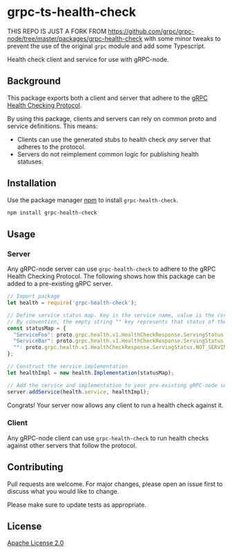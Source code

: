 # grpc-ts-health-check

THIS REPO IS JUST A FORK FROM https://github.com/grpc/grpc-node/tree/master/packages/grpc-health-check with some minor
tweaks to prevent the use of the original `grpc` module and add some Typescript.

Health check client and service for use with gRPC-node.

## Background

This package exports both a client and server that adhere to the [gRPC Health Checking Protocol](https://github.com/grpc/grpc/blob/master/doc/health-checking.md).

By using this package, clients and servers can rely on common proto and service definitions. This means:
- Clients can use the generated stubs to health check _any_ server that adheres to the protocol.
- Servers do not reimplement common logic for publishing health statuses.

## Installation

Use the package manager [npm](https://www.npmjs.com/get-npm) to install `grpc-health-check`.

```bash
npm install grpc-health-check
```

## Usage

### Server

Any gRPC-node server can use `grpc-health-check` to adhere to the gRPC Health Checking Protocol. 
The following shows how this package can be added to a pre-existing gRPC server.

```javascript 1.8
// Import package
let health = require('grpc-health-check');

// Define service status map. Key is the service name, value is the corresponding status.
// By convention, the empty string "" key represents that status of the entire server.
const statusMap = {
  "ServiceFoo": proto.grpc.health.v1.HealthCheckResponse.ServingStatus.SERVING,
  "ServiceBar": proto.grpc.health.v1.HealthCheckResponse.ServingStatus.NOT_SERVING,
  "": proto.grpc.health.v1.HealthCheckResponse.ServingStatus.NOT_SERVING,
};

// Construct the service implementation
let healthImpl = new health.Implementation(statusMap);

// Add the service and implementation to your pre-existing gRPC-node server
server.addService(health.service, healthImpl);
```

Congrats! Your server now allows any client to run a health check against it.

### Client

Any gRPC-node client can use `grpc-health-check` to run health checks against other servers that follow the protocol.

## Contributing

Pull requests are welcome. For major changes, please open an issue first to discuss what you would like to change.

Please make sure to update tests as appropriate.

## License
[Apache License 2.0](https://choosealicense.com/licenses/apache-2.0/)
